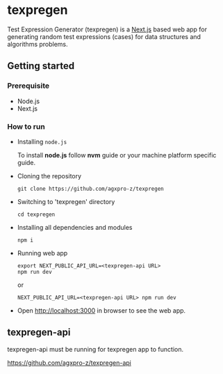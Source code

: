 # texpregen
Test Expression Generator (texpregen) is a [Next.js](https://nextjs.org) based web app for generating random test expressions (cases) for data structures and algorithms problems.

## Getting started
### Prerequisite
- Node.js
- Next.js

### How to run
- Installing ```node.js```

    To install **node.js** follow **nvm** guide or your machine platform specific guide.

- Cloning the repository
    ```
    git clone https://github.com/agxpro-z/texpregen
    ```

- Switching to 'texpregen' directory
    ```
    cd texpregen
    ```

- Installing all dependencies and modules
    ```
    npm i
    ```

- Running web app
    ```
    export NEXT_PUBLIC_API_URL=<texpregen-api URL>
    npm run dev
    ```

    or

    ```
    NEXT_PUBLIC_API_URL=<texpregen-api URL> npm run dev
    ```

- Open [http://localhost:3000](http://localhost:3000) in browser to see the web app.

## texpregen-api
texpregen-api must be running for texpregen app to function.

https://github.com/agxpro-z/texpregen-api

